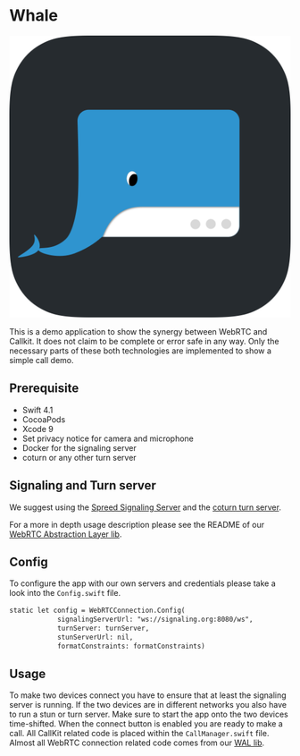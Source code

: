 Whale
=====
![whale](/whale.png)

This is a demo application to show the synergy between WebRTC and Callkit. It does not claim to be complete or error safe in any way. Only the necessary parts of these both technologies are implemented to show a simple call demo.

## Prerequisite 

* Swift 4.1
* CocoaPods
* Xcode 9
* Set privacy notice for camera and microphone
* Docker for the signaling server
* coturn or any other turn server

## Signaling and Turn server
We suggest using the [Spreed Signaling Server](https://github.com/strukturag/spreed-webrtc) and the [coturn turn server](https://github.com/coturn/coturn).

For a more in depth usage description please see the README of our [WebRTC Abstraction Layer lib](https://github.com/kurzdigital/WAL).

## Config

To configure the app with our own servers and credentials please take a look into the `Config.swift` file.

```
static let config = WebRTCConnection.Config(
            signalingServerUrl: "ws://signaling.org:8080/ws",
            turnServer: turnServer,
            stunServerUrl: nil,
            formatConstraints: formatConstraints)
```

## Usage
To make two devices connect you have to ensure that at least the signaling server is running. If the two devices are in different networks you also have to run a stun or turn server.
Make sure to start the app onto the two devices time-shifted. When the connect button is enabled you are ready to make a call.
All CallKit related code is placed within the `CallManager.swift` file.
Almost all WebRTC connection related code comes from our [WAL lib](https://github.com/kurzdigital/WAL).
